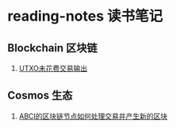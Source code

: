 # reading-notes 读书笔记

## Blockchain 区块链
1. [UTXO未花费交易输出](blockchain/utxo.md)

## Cosmos 生态
1. [ABCI的区块链节点如何处理交易并产生新的区块](cosmos/abci_workflow.md)
